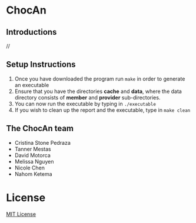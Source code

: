# ChocAn

## Introductions
//

## Setup Instructions
1. Once you have downloaded the program run ``make`` in order to generate an executable
2. Ensure that you have the directories **cache** and **data**, where the data directory consists of **member** and **provider** sub-directories.
3. You can now run the executable by typing in ``./executable``
4. If you wish to clean up the report and the executable, type in ``make clean``

## The ChocAn team
- Cristina Stone Pedraza
- Tanner Mestas
- David Motorca
- Melissa Nguyen
- Nicole Chen
- Nahom Ketema

# License
[MIT License](LICENSE)
